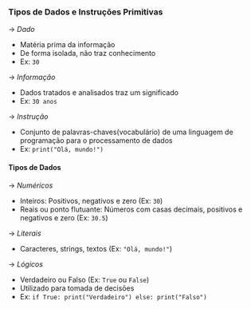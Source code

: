 ### Tipos de Dados e Instruções Primitivas

-> *Dado*
- Matéria prima da informação
- De forma isolada, não traz conhecimento
- Ex: `30`

-> *Informação*
- Dados tratados e analisados traz um significado
- Ex: `30 anos`

-> *Instrução*
- Conjunto de palavras-chaves(vocabulário) de uma linguagem de programação para o processamento de dados
- Ex: `print("Olá, mundo!")`


#### Tipos de Dados
-> *Numéricos*
- Inteiros: Positivos, negativos e zero (Ex: `30`)
- Reais ou ponto flutuante: Números com casas decimais, positivos e negativos e zero (Ex: `30.5`)

-> *Literais*
- Caracteres, strings, textos (Ex: `"Olá, mundo!"`)

-> *Lógicos*
- Verdadeiro ou Falso (Ex: `True` ou `False`)
- Utilizado para tomada de decisões
- Ex: `if True: print("Verdadeiro") else: print("Falso")`
